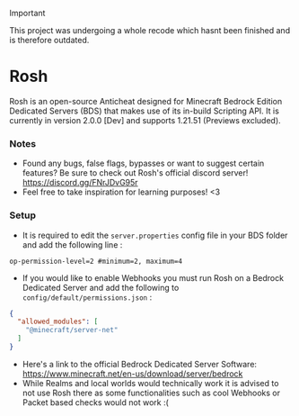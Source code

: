 > [!IMPORTANT]
> This project was undergoing a whole recode which hasnt been finished and is therefore outdated.

# Rosh
Rosh is an open-source Anticheat designed for Minecraft Bedrock Edition Dedicated Servers (BDS) that makes use of its in-build Scripting API.
It is currently in version 2.0.0 [Dev] and supports 1.21.51 (Previews excluded).

### Notes
- Found any bugs, false flags, bypasses or want to suggest certain features? Be sure to check out Rosh's official discord server!
  https://discord.gg/FNrJDvG95r
- Feel free to take inspiration for learning purposes! <3

### Setup
- It is required to edit the ```server.properties``` config file in your BDS folder and add the following line :
```properties
op-permission-level=2 #minimum=2, maximum=4
```
- If you would like to enable Webhooks you must run Rosh on a Bedrock Dedicated Server and add the following to `config/default/permissions.json` :
```json
{
  "allowed_modules": [
    "@minecraft/server-net"
  ]
}
```
- Here's a link to the official Bedrock Dedicated Server Software:
  https://www.minecraft.net/en-us/download/server/bedrock
- While Realms and local worlds would technically work it is advised to not use Rosh there as some functionalities such as cool Webhooks or Packet based checks would not work :(
